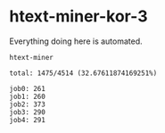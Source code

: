 # htext-miner-kor-3

Everything doing here is automated.

```
htext-miner

total: 1475/4514 (32.67611874169251%)

job0: 261
job1: 260
job2: 373
job3: 290
job4: 291
```